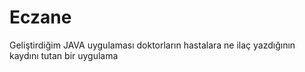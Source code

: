 # Eczane
Geliştirdiğim JAVA uygulaması doktorların hastalara ne ilaç yazdığının kaydını tutan bir uygulama
